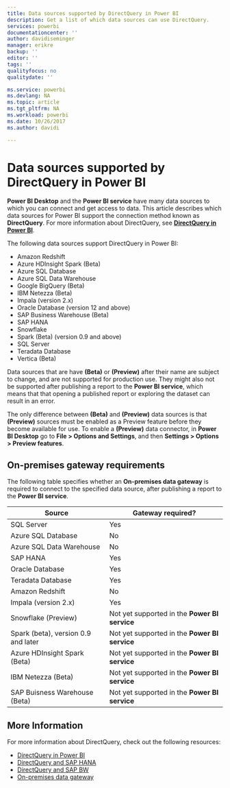 ```yaml
---
title: Data sources supported by DirectQuery in Power BI
description: Get a list of which data sources can use DirectQuery.
services: powerbi
documentationcenter: ''
author: davidiseminger
manager: erikre
backup: ''
editor: ''
tags: ''
qualityfocus: no
qualitydate: ''

ms.service: powerbi
ms.devlang: NA
ms.topic: article
ms.tgt_pltfrm: NA
ms.workload: powerbi
ms.date: 10/26/2017
ms.author: davidi

---
```

# Data sources supported by DirectQuery in Power BI
**Power BI Desktop** and the **Power BI service** have many data sources to which you can connect and get access to data. This article describes which data sources for Power BI support the connection method known as **DirectQuery**. For more information about DirectQuery, see [**DirectQuery in Power BI**](desktop-directquery-about.md).

The following data sources support DirectQuery in Power BI:

* Amazon Redshift
* Azure HDInsight Spark (Beta)
* Azure SQL Database
* Azure SQL Data Warehouse
* Google BigQuery (Beta)
* IBM Netezza (Beta)
* Impala (version 2.x)
* Oracle Database (version 12 and above)
* SAP Business Warehouse (Beta)
* SAP HANA
* Snowflake
* Spark (Beta)  (version 0.9 and above)
* SQL Server
* Teradata Database
* Vertica (Beta)

Data sources that are have **(Beta)** or **(Preview)** after their name are subject to change, and are not supported for production use. They might also not be supported after publishing a report to the **Power BI service**, which means that  that opening a published report or exploring the dataset can result in an error.

The only difference between **(Beta)** and **(Preview)** data sources is that **(Preview)** sources must be enabled as a Preview feature before they become available for use. To enable a **(Preview)** data connector, in **Power BI Desktop** go to **File > Options and Settings**, and then **Settings > Options > Preview features**.

## On-premises gateway requirements
The following table specifies whether an **On-premises data gateway** is required to connect to the specified data source, after publishing a report to the **Power BI service**.

| Source | Gateway required? |
| --- | --- |
| SQL Server |Yes |
| Azure SQL Database |No |
| Azure SQL Data Warehouse |No |
| SAP HANA |Yes |
| Oracle Database |Yes |
| Teradata Database |Yes |
| Amazon Redshift |No |
| Impala (version 2.x) |Yes |
| Snowflake (Preview) |Not yet supported in the **Power BI service** |
| Spark (beta), version 0.9 and later |Not yet supported in the **Power BI service** |
| Azure HDInsight Spark (Beta) |Not yet supported in the **Power BI service** |
| IBM Netezza (Beta) |Not yet supported in the **Power BI service** |
| SAP Buisness Warehouse (Beta) |Not yet supported in the **Power BI service** |

## More Information
For more information about DirectQuery, check out the following resources:

* [DirectQuery in Power BI](desktop-directquery-about.md)
* [DirectQuery and SAP HANA](desktop-directquery-sap-hana.md)
* [DirectQuery and SAP BW](desktop-directquery-sap-bw.md)
* [On-premises data gateway](service-gateway-onprem.md)


